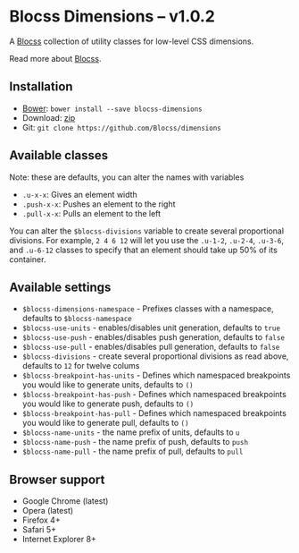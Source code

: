 # Blocss Dimensions – v1.0.2

A [Blocss](https://github.com/Blocss/blocss/) collection of utility classes for low-level CSS dimensions.

Read more about [Blocss](https://blocss.github.io/blocss).

## Installation

* [Bower](http://bower.io/): `bower install --save blocss-dimensions`
* Download: [zip](https://github.com/Blocss/dimensions/zipball/master)
* Git: `git clone https://github.com/Blocss/dimensions`

## Available classes
Note: these are defaults, you can alter the names with variables

* `.u-x-x`: Gives an element width
* `.push-x-x`: Pushes an element to the right
* `.pull-x-x`: Pulls an element to the left

You can alter the `$blocss-divisions` variable to create several proportional divisions.
For example, `2 4 6 12` will let you use the `.u-1-2`, `.u-2-4`, `.u-3-6`, and
`.u-6-12` classes to specify that an element should take up 50% of its container.

## Available settings

* `$blocss-dimensions-namespace` - Prefixes classes with a namespace, defaults to `$blocss-namespace`
* `$blocss-use-units` - enables/disables unit generation, defaults to `true`
* `$blocss-use-push` - enables/disables push generation, defaults to `false`
* `$blocss-use-pull` - enables/disables pull generation, defaults to `false`
* `$blocss-divisions` - create several proportional divisions as read above, defaults to `12` for twelve colums
* `$blocss-breakpoint-has-units` - Defines which namespaced breakpoints you would like to generate units, defaults to `()`
* `$blocss-breakpoint-has-push` - Defines which namespaced breakpoints you would like to generate push, defaults to `()`
* `$blocss-breakpoint-has-pull` - Defines which namespaced breakpoints you would like to generate pull, defaults to `()`
* `$blocss-name-units` - the name prefix of units, defaults to `u`
* `$blocss-name-push` - the name prefix of push, defaults to `push`
* `$blocss-name-pull` - the name prefix of pull, defaults to `pull`

## Browser support

* Google Chrome (latest)
* Opera (latest)
* Firefox 4+
* Safari 5+
* Internet Explorer 8+